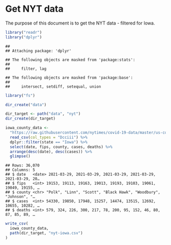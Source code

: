 Get NYT data
================

The purpose of this document is to get the NYT data - filtered for Iowa.

``` r
library("readr")
library("dplyr")
```

    ## 
    ## Attaching package: 'dplyr'

    ## The following objects are masked from 'package:stats':
    ## 
    ##     filter, lag

    ## The following objects are masked from 'package:base':
    ## 
    ##     intersect, setdiff, setequal, union

``` r
library("fs")
```

``` r
dir_create("data")

dir_target <- path("data", "nyt")
dir_create(dir_target)
```

``` r
iowa_county_data <- 
  "https://raw.githubusercontent.com/nytimes/covid-19-data/master/us-counties.csv" %>%
  read_csv(col_types = "Dcciii") %>%
  dplyr::filter(state == "Iowa") %>%
  select(date, fips, county, cases, deaths) %>%
  arrange(desc(date), desc(cases)) %>%
  glimpse()
```

    ## Rows: 36,070
    ## Columns: 5
    ## $ date   <date> 2021-03-29, 2021-03-29, 2021-03-29, 2021-03-29, 2021-03-29, 20…
    ## $ fips   <int> 19153, 19113, 19163, 19013, 19193, 19103, 19061, 19049, 19155, …
    ## $ county <chr> "Polk", "Linn", "Scott", "Black Hawk", "Woodbury", "Johnson", "…
    ## $ cases  <int> 54330, 19850, 17948, 15257, 14474, 13515, 12692, 10655, 10282, …
    ## $ deaths <int> 579, 324, 226, 300, 217, 78, 200, 95, 152, 46, 80, 87, 85, 89, …

``` r
write_csv(
  iowa_county_data,
  path(dir_target, "nyt-iowa.csv")
)
```
